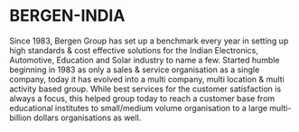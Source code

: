 # BERGEN-INDIA
Since 1983, Bergen Group has set up a benchmark every year in setting up high standards &amp; cost effective solutions for the Indian Electronics, Automotive, Education and Solar industry to name a few. Started humble beginning in 1983 as only a sales &amp; service organisation as a single company, today it has evolved into a multi company, multi location &amp; multi activity based group. While best services for the customer satisfaction is always a focus, this helped group today to reach a customer base from educational institutes to small/medium volume organisation to a large multi-billion dollars organisations as well. 
